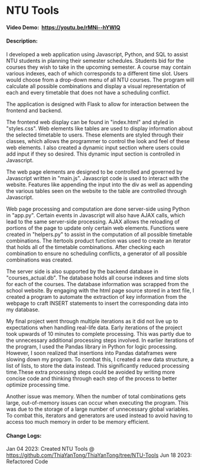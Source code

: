 # NTU Tools
#### Video Demo:  https://youtu.be/rMNi--hYWlQ
#### Description:
I developed a web application using Javascript, Python, and SQL to assist NTU students in planning their semester schedules. Students bid for the courses they wish to take in the upcoming semester. A course may contain various indexes, each of which corresponds to a different time slot. Users would choose from a drop-down menu of all NTU courses. The program will calculate all possible combinations and display a visual representation of each and every timetable that does not have a scheduling conflict.



The application is designed with Flask to allow for interaction between the frontend and backend.



The frontend web display can be found in "index.html" and styled in "styles.css". Web elements like tables are used to display information about the selected timetable to users. These elements are styled through their classes, which allows the programmer to control the look and feel of these web elements. I also created a dynamic input section where users could add input if they so desired. This dynamic input section is controlled in Javascript.



The web page elements are designed to be controlled and governed by Javascript written in "main.js". Javascript code is used to interact with the website. Features like appending the input into the div as well as appending the various tables seen on the website to the table are controlled through Javascript.



Web page processing and computation are done server-side using Python in "app.py". Certain events in Javascript will also have AJAX calls, which lead to the same server-side processing. AJAX allows the reloading of portions of the page to update only certain web elements. Functions were created in "helpers.py" to assist in the computation of all possible timetable combinations. The itertools product function was used to create an iterator that holds all of the timetable combinations. After checking each combination to ensure no scheduling conflicts, a generator of all possible combinations was created.



The server side is also supported by the backend database in "courses_actual.db". The database holds all course indexes and time slots for each of the courses. The database information was scrapped from the school website. By engaging with the html page source stored in a text file, I created a program to automate the extraction of key information from the webpage to craft INSERT statements to insert the corresponding data into my database.



My final project went through multiple iterations as it did not live up to expectations when handling real-life data. Early iterations of the project took upwards of 10 minutes to complete processing. This was partly due to the unnecessary additional processing steps involved. In earlier iterations of the program, I used the Pandas library in Python for logic processing. However, I soon realized that insertions into Pandas dataframes were slowing down my program. To combat this, I created a new data structure, a list of lists, to store the data instead. This significantly reduced processing time.These extra processing steps could be avoided by writing more concise code and thinking through each step of the process to better optimize processing time.


Another issue was memory. When the number of total combinations gets large, out-of-memory issues can occur when executing the program. This was due to the storage of a large number of unnecessary global variables. To combat this, iterators and generators are used instead to avoid having to access too much memory in order to be memory efficient.

#### Change Logs:
Jan 04 2023: Created NTU Tools @ https://github.com/ThiaYanTong/ThiaYanTong/tree/NTU-Tools
Jun 18 2023: Refactored Code